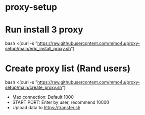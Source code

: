 # proxy-setup

# Run install 3 proxy
bash <(curl -s "https://raw.githubusercontent.com/mmo4u/proxy-setup/main/eric_install_proxy.sh")

# Create proxy list (Rand users)
bash <(curl -s "https://raw.githubusercontent.com/mmo4u/proxy-setup/main/create_proxy.sh")

* Max connection: Default 1000
* START PORT: Enter by user, recommend 10000
* Upload data to https://transfer.sh
